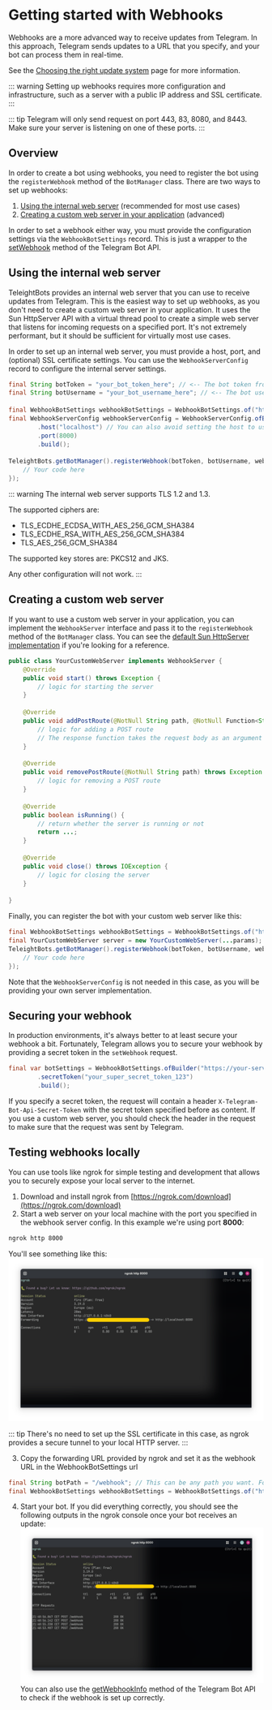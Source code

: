 # Getting started with Webhooks
Webhooks are a more advanced way to receive updates from Telegram. In this approach, Telegram sends updates to a URL that you specify, and your bot can process them in real-time.

See the [Choosing the right update system](./choosing-update-system) page for more information.

::: warning
Setting up webhooks requires more configuration and infrastructure, such as a server with a public IP address and SSL certificate.
:::

::: tip
Telegram will only send request on port 443, 83, 8080, and 8443. Make sure your server is listening on one of these ports.
:::

## Overview
In order to create a bot using webhooks, you need to register the bot using the `registerWebhook` method of the `BotManager` class. There are two ways to set up webhooks:
 1. [Using the internal web server](#using-the-internal-web-server) (recommended for most use cases)
 2. [Creating a custom web server in your application](#creating-a-custom-web-server) (advanced)

In order to set a webhook either way, you must provide the configuration settings via the `WebhookBotSettings` record. This is just a wrapper to the [setWebhook](./playground#post-/setWebhook) method of the Telegram Bot API.

## Using the internal web server
TeleightBots provides an internal web server that you can use to receive updates from Telegram. This is the easiest way to set up webhooks, as you don't need to create a custom web server in your application.
It uses the Sun HttpServer API with a virtual thread pool to create a simple web server that listens for incoming requests on a specified port. It's not extremely performant, but it should be sufficient for virtually most use cases.

In order to set up an internal web server, you must provide a host, port, and (optional) SSL certificate settings. You can use the `WebhookServerConfig` record to configure the internal server settings.

```java
final String botToken = "your_bot_token_here"; // <-- The bot token from @BotFather
final String botUsername = "your_bot_username_here"; // <-- The bot username

final WebhookBotSettings webhookBotSettings = WebhookBotSettings.of("https://your-server-url", "/bot-path"); // Don't worry about trailing slashes. They will be handled automatically by Teleight
final WebhookServerConfig webhookServerConfig = WebhookServerConfig.ofBuilder()
        .host("localhost") // You can also avoid setting the host to use the default value (localhost)
        .port(8000)
        .build();

TeleightBots.getBotManager().registerWebhook(botToken, botUsername, webhookBotSettings, webhookServerConfig, bot -> {
    // Your code here
});
```

::: warning
The internal web server supports TLS 1.2 and 1.3.

The supported ciphers are:
- TLS_ECDHE_ECDSA_WITH_AES_256_GCM_SHA384
- TLS_ECDHE_RSA_WITH_AES_256_GCM_SHA384
- TLS_AES_256_GCM_SHA384

The supported key stores are: PKCS12 and JKS.

Any other configuration will not work.
:::


## Creating a custom web server
If you want to use a custom web server in your application, you can implement the `WebhookServer` interface and pass it to the `registerWebhook` method of the `BotManager` class.
You can see the [default Sun HttpServer implementation](https://github.com/Teleight/TeleightBots/blob/master/src/main/java/org/teleight/teleightbots/webhook/SunWebhookServerImpl.java) if you're looking for a reference.
```java
public class YourCustomWebServer implements WebhookServer {
    @Override
    public void start() throws Exception {
        // logic for starting the server
    }

    @Override
    public void addPostRoute(@NotNull String path, @NotNull Function<String, HttpResponse> response) throws Exception {
        // logic for adding a POST route
        // The response function takes the request body as an argument and returns a wrapped HttpResponse
    }

    @Override
    public void removePostRoute(@NotNull String path) throws Exception {
        // logic for removing a POST route
    }

    @Override
    public boolean isRunning() {
        // return whether the server is running or not
        return ...;
    }

    @Override
    public void close() throws IOException {
        // logic for closing the server
    }

}
```

Finally, you can register the bot with your custom web server like this:

```java
final WebhookBotSettings webhookBotSettings = WebhookBotSettings.of("https://your-server-url", "/bot-path");
final YourCustomWebServer server = new YourCustomWebServer(...params);
TeleightBots.getBotManager().registerWebhook(botToken, botUsername, webhookBotSettings, server, bot -> {
    // Your code here
});
```
Note that the `WebhookServerConfig` is not needed in this case, as you will be providing your own server implementation.

## Securing your webhook
In production environments, it's always better to at least secure your webhook a bit.
Fortunately, Telegram allows you to secure your webhook by providing a secret token in the `setWebhook` request.

```java
final var botSettings = WebhookBotSettings.ofBuilder("https://your-server-url", "/bot-path")
        .secretToken("your_super_secret_token_123")
        .build();
```

If you specify a secret token, the request will contain a header `X-Telegram-Bot-Api-Secret-Token` with the secret token specified before as content.
If you use a custom web server, you should check the header in the request to make sure that the request was sent by Telegram.

## Testing webhooks locally
You can use tools like ngrok for simple testing and development that allows you to securely expose your local server to the internet.

1. Download and install ngrok from [https://ngrok.com/download](https://ngrok.com/download)
2. Start a web server on your local machine with the port you specified in the webhook server config. In this example we're using port **8000**:
```bash
ngrok http 8000
```
You'll see something like this:
![Webhook with ngrok](./assets/ngrok-webhook-start.png)

::: tip
There's no need to set up the SSL certificate in this case, as ngrok provides a secure tunnel to your local HTTP server.
:::

3. Copy the forwarding URL provided by ngrok and set it as the webhook URL in the WebhookBotSettings url
```java
final String botPath = "/webhook"; // This can be any path you want. For clearance, it's better if you match it with the bot username
final WebhookBotSettings webhookBotSettings = WebhookBotSettings.of("https://your-ngrok-url", botPath);
```
4. Start your bot. If you did everything correctly, you should see the following outputs in the ngrok console once your bot receives an update:
![Ngrok Responding to webhook request](./assets/ngrok-webhook-request.png)
You can also use the [getWebhookInfo](../api-examples.html#get-/getWebhookInfo) method of the Telegram Bot API to check if the webhook is set up correctly.

